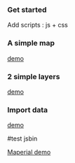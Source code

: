 
### Get started
Add scripts : js + css

### A simple map
[demo](http://jsbin.com/bixatibufogu/10/embed?js,output)

### 2 simple layers
[demo](http://jsbin.com/bixatibufogu/10/embed?js,output)

### Import data
[demo](http://jsbin.com/bixatibufogu/10/embed?js,output)

#test jsbin

<a class="jsbin-embed" href="http://jsbin.com/bixatibufogu/10/embed?js,output">Maperial demo</a><script src="http://static.jsbin.com/js/embed.js"></script>